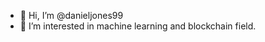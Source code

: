 - 👋 Hi, I’m @danieljones99
- 👀 I’m interested in machine learning and blockchain field.

<!---
danieljones99/danieljones99 is a ✨ special ✨ repository because its `README.md` (this file) appears on your GitHub profile.
You can click the Preview link to take a look at your changes.
--->
